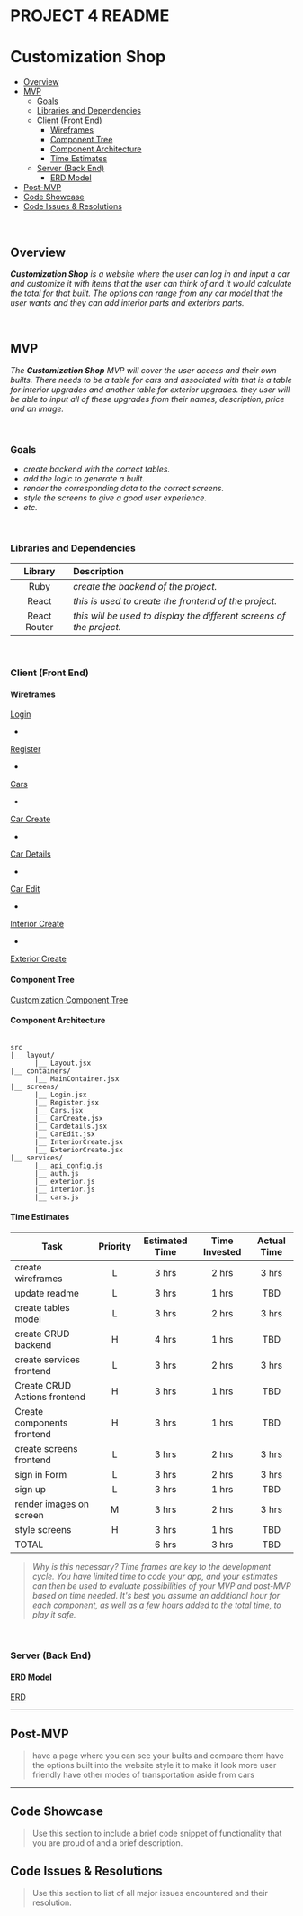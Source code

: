 # PROJECT 4 README <!-- omit in toc -->
# Customization Shop


- [Overview](#overview)
- [MVP](#mvp)
  - [Goals](#goals)
  - [Libraries and Dependencies](#libraries-and-dependencies)
  - [Client (Front End)](#client-front-end)
    - [Wireframes](#wireframes)
    - [Component Tree](#component-tree)
    - [Component Architecture](#component-architecture)
    - [Time Estimates](#time-estimates)
  - [Server (Back End)](#server-back-end)
    - [ERD Model](#erd-model)
- [Post-MVP](#post-mvp)
- [Code Showcase](#code-showcase)
- [Code Issues & Resolutions](#code-issues--resolutions)

<br>

## Overview

_**Customization Shop** is a website where the user can log in and input a car and customize it with items that the user can think of and it would calculate the total for that built. The options can range from any car model that the user wants and they can add interior parts and exteriors parts._


<br>

## MVP


_The **Customization Shop** MVP will cover the user access and their own builts. There needs to be a table for cars and associated with that is a table for interior upgrades and another table for exterior upgrades. they user will be able to input all of these upgrades from their names, description, price and an image._

<br>

### Goals

- _create backend with the correct tables._
- _add the logic to generate a built._
- _render the corresponding data to the correct screens._
- _style the screens to give a good user experience._
- _etc._

<br>

### Libraries and Dependencies



|     Library      | Description                                |
| :--------------: | :----------------------------------------- |
|      Ruby       | _create the backend of the project._ |
|   React   | _this is used to create the frontend of the project._ |
| React Router | _this will be used to display the different screens of the project._ |


<br>

### Client (Front End)

#### Wireframes



[Login](https://wireframe.cc/pro/pp/8bee06419466803#1)

- 

[Register](https://wireframe.cc/pro/pp/8bee06419466803#q1ggjura)

- 

[Cars](https://wireframe.cc/pro/pp/8bee06419466803#7efpai65)

- 

[Car Create](https://wireframe.cc/pro/pp/8bee06419466803#ufjk35eh)

- 

[Car Details](https://wireframe.cc/pro/pp/8bee06419466803#n8yzn8x5)

- 

[Car Edit](https://wireframe.cc/pro/pp/8bee06419466803#isz0cs26)

-

[Interior Create](https://wireframe.cc/pro/pp/8bee06419466803#2cvmuuyf)

-

[Exterior Create](https://wireframe.cc/pro/pp/8bee06419466803#myekbmxx)

#### Component Tree


[Customization Component Tree ](https://lucid.app/lucidchart/invitations/accept/inv_76b9b9b4-d063-4a23-835a-22e530e3fd74?viewport_loc=56%2C-131%2C2447%2C1517%2C0_0)

#### Component Architecture


``` structure

src
|__ layout/
      |__ Layout.jsx
|__ containers/
      |__ MainContainer.jsx
|__ screens/
      |__ Login.jsx
      |__ Register.jsx
      |__ Cars.jsx
      |__ CarCreate.jsx
      |__ Cardetails.jsx
      |__ CarEdit.jsx
      |__ InteriorCreate.jsx
      |__ ExteriorCreate.jsx
|__ services/
      |__ api_config.js
      |__ auth.js
      |__ exterior.js
      |__ interior.js
      |__ cars.js

```

#### Time Estimates



| Task                | Priority | Estimated Time | Time Invested | Actual Time |
| ------------------- | :------: | :------------: | :-----------: | :---------: |
| create wireframes   |    L     |     3 hrs      |     2 hrs     |    3 hrs    |
| update readme |    L    |     3 hrs      |     1 hrs     |     TBD     |
| create tables model    |    L     |     3 hrs      |     2 hrs     |    3 hrs    |
| create CRUD backend |    H     |     4 hrs      |     1 hrs     |     TBD     |
| create services frontend    |    L     |     3 hrs      |     2 hrs     |    3 hrs    |
| Create CRUD Actions frontend |    H     |     3 hrs      |     1 hrs     |     TBD     |
| Create components frontend |    H     |     3 hrs      |     1 hrs     |     TBD     |
| create screens frontend   |    L     |     3 hrs      |     2 hrs     |    3 hrs    |
| sign in Form    |    L     |     3 hrs      |     2 hrs     |    3 hrs    |
| sign up |    L     |     3 hrs      |     1 hrs     |     TBD     |
| render images on screen   |    M    |     3 hrs      |     2 hrs     |    3 hrs    |
|  style screens |    H     |     3 hrs      |     1 hrs     |     TBD     |
| TOTAL               |          |     6 hrs      |     3 hrs     |     TBD     |

> _Why is this necessary? Time frames are key to the development cycle. You have limited time to code your app, and your estimates can then be used to evaluate possibilities of your MVP and post-MVP based on time needed. It's best you assume an additional hour for each component, as well as a few hours added to the total time, to play it safe._

<br>

### Server (Back End)

#### ERD Model


[ERD](https://lucid.app/lucidchart/invitations/accept/inv_21aa0275-7f96-423d-bde6-79f5b1439999?viewport_loc=341%2C146%2C1627%2C1009%2C0_0)
<br>
   
***

## Post-MVP


> have a page where you can see your builts and compare them 
> have the options built into the website
> style it to make it look more user friendly 
> have other modes of transportation aside from cars 

***

## Code Showcase

> Use this section to include a brief code snippet of functionality that you are proud of and a brief description.

## Code Issues & Resolutions

> Use this section to list of all major issues encountered and their resolution.
